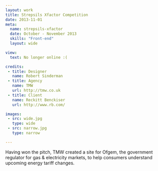 ```yaml
---
layout: work
title: Strepsils Xfactor Competition
date: 2013-11-01
meta:
  name: strepsils-xfactor
  date: October - November 2013
  skills: "Front-end"
  layout: wide

view:
  text: No longer online :(

credits:
 - title: Designer
   name: Robert Sinderman
 - title: Agency
   name: TMW
   url: http://tmw.co.uk
 - title: Client
   name: Reckitt Benckiser
   url: http://www.rb.com/

images:
 - src: wide.jpg
   type: wide
 - src: narrow.jpg
   type: narrow

---
```

Having won the pitch, TMW created a site for Ofgem, the government regulator for gas & electricity markets, to help consumers understand upcoming energy tariff changes.
